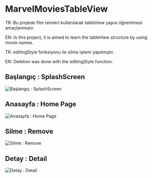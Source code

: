 # MarvelMoviesTableView

TR: Bu projede film isimleri kullanılarak tableView yapısı öğrenilmesi amaçlanmıştır.

EN: In this project, it is aimed to learn the tableView structure by using movie names.

TR: editingStyle fonksiyonu ile silme işlemi yapılmıştır.

EN: Deletion was done with the editingStyle function.




## Başlangıç : SplashScreen

![Başlangıç : SplashScreen](https://r.resimlink.com/gduplmYyQv.png)


## Anasayfa : Home Page

![Anasayfa : Home Page](https://r.resimlink.com/NGLO8.png)

## Silme : Remove

![Silme : Remove](https://r.resimlink.com/wVcFvqbr.png)

## Detay : Detail

![Detay : Detail](https://r.resimlink.com/pYryVImCnQ.png)


